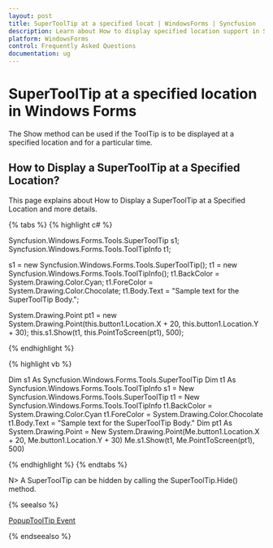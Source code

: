 ```yaml
---
layout: post
title: SuperToolTip at a specified locat | WindowsForms | Syncfusion
description: Learn about How to display specified location support in Syncfusion Windows Forms SuperToolTip(Classic) control and more details.
platform: WindowsForms
control: Frequently Asked Questions
documentation: ug
---
```


# SuperToolTip at a specified location in Windows Forms

The Show method can be used if the ToolTip is to be displayed at a specified location and for a particular time.

## How to Display a SuperToolTip at a Specified Location?

This page explains about How to Display a SuperToolTip at a Specified Location and more details.

{% tabs %}
{% highlight c# %}

Syncfusion.Windows.Forms.Tools.SuperToolTip s1;
Syncfusion.Windows.Forms.Tools.ToolTipInfo t1;

s1 = new Syncfusion.Windows.Forms.Tools.SuperToolTip();
t1 = new Syncfusion.Windows.Forms.Tools.ToolTipInfo();
t1.BackColor = System.Drawing.Color.Cyan;
t1.ForeColor = System.Drawing.Color.Chocolate;
t1.Body.Text = "Sample text for the SuperToolTip Body.";

System.Drawing.Point pt1 = new System.Drawing.Point(this.button1.Location.X + 20, this.button1.Location.Y + 30);
this.s1.Show(t1, this.PointToScreen(pt1), 500);

{% endhighlight  %}

{% highlight vb %}

Dim s1 As Syncfusion.Windows.Forms.Tools.SuperToolTip
Dim t1 As Syncfusion.Windows.Forms.Tools.ToolTipInfo
s1 = New Syncfusion.Windows.Forms.Tools.SuperToolTip 
t1 = New Syncfusion.Windows.Forms.Tools.ToolTipInfo 
t1.BackColor = System.Drawing.Color.Cyan 
t1.ForeColor = System.Drawing.Color.Chocolate 
t1.Body.Text = "Sample text for the SuperToolTip Body." 
Dim pt1 As System.Drawing.Point = New System.Drawing.Point(Me.button1.Location.X + 20, Me.button1.Location.Y + 30)
Me.s1.Show(t1, Me.PointToScreen(pt1), 500)

{% endhighlight  %}
{% endtabs %}

N> A SuperToolTip can be hidden by calling the SuperToolTip.Hide() method.

{% seealso %}

[PopupToolTip Event](https://help.syncfusion.com/windowsforms/classic/tooltip/supertooltip#popup-tooltip)

{% endseealso %}
